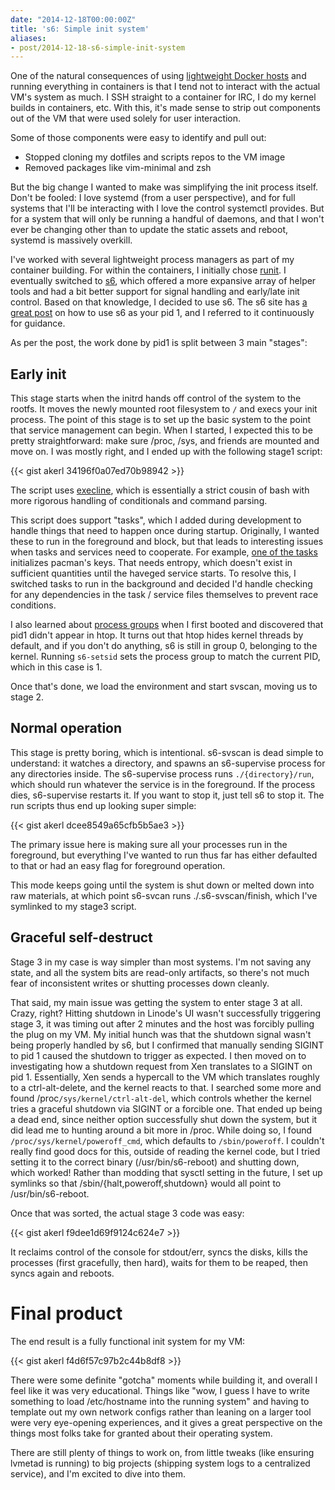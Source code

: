 ```yaml
---
date: "2014-12-18T00:00:00Z"
title: 's6: Simple init system'
aliases:
- post/2014-12-18-s6-simple-init-system
---
```


One of the natural consequences of using [lightweight Docker hosts](/2014/12/17/dock0-round-2) and running everything in containers is that I tend not to interact with the actual VM's system as much. I SSH straight to a container for IRC, I do my kernel builds in containers, etc. With this, it's made sense to strip out components out of the VM that were used solely for user interaction.

Some of those components were easy to identify and pull out:

* Stopped cloning my dotfiles and scripts repos to the VM image
* Removed packages like vim-minimal and zsh

But the big change I wanted to make was simplifying the init process itself.<!--more--> Don't be fooled: I love systemd (from a user perspective), and for full systems that I'll be interacting with I love the control systemctl provides. But for a system that will only be running a handful of daemons, and that I won't ever be changing other than to update the static assets and reboot, systemd is massively overkill.

I've worked with several lightweight process managers as part of my container building. For within the containers, I initially chose [runit](http://smarden.org/runit/). I eventually switched to [s6](http://www.skarnet.org/software/s6/), which offered a more expansive array of helper tools and had a bit better support for signal handling and early/late init control. Based on that knowledge, I decided to use s6. The s6 site has [a great post](http://www.skarnet.org/software/s6/s6-svscan-1.html) on how to use s6 as your pid 1, and I referred to it continuously for guidance.

As per the post, the work done by pid1 is split between 3 main "stages":

Early init
----------

This stage starts when the initrd hands off control of the system to the rootfs. It moves the newly mounted root filesystem to `/` and execs your init process. The point of this stage is to set up the basic system to the point that service management can begin. When I started, I expected this to be pretty straightforward: make sure /proc, /sys, and friends are mounted and move on. I was mostly right, and I ended up with the following stage1 script:

{{< gist akerl 34196f0a07ed70b98942 >}}

The script uses [execline](http://skarnet.org/software/execline/), which is essentially a strict cousin of bash with more rigorous handling of conditionals and command parsing.

This script does support "tasks", which I added during development to handle things that need to happen once during startup. Originally, I wanted these to run in the foreground and block, but that leads to interesting issues when tasks and services need to cooperate. For example, [one of the tasks](https://github.com/dock0/rootfs/blob/master/overlay/etc/s6/task/pacman-init) initializes pacman's keys. That needs entropy, which doesn't exist in sufficient quantities until the haveged service starts. To resolve this, I switched tasks to run in the background and decided I'd handle checking for any dependencies in the task / service files themselves to prevent race conditions.

I also learned about [process groups](https://en.wikipedia.org/wiki/Process_group) when I first booted and discovered that pid1 didn't appear in htop. It turns out that htop hides kernel threads by default, and if you don't do anything, s6 is still in group 0, belonging to the kernel. Running `s6-setsid` sets the process group to match the current PID, which in this case is 1.

Once that's done, we load the environment and start svscan, moving us to stage 2.

Normal operation
----------------

This stage is pretty boring, which is intentional. s6-svscan is dead simple to understand: it watches a directory, and spawns an s6-supervise process for any directories inside. The s6-supervise process runs `./{directory}/run`, which should run whatever the service is in the foreground. If the process dies, s6-supervise restarts it. If you want to stop it, just tell s6 to stop it. The run scripts thus end up looking super simple:

{{< gist akerl dcee8549a65cfb5b5ae3 >}}

The primary issue here is making sure all your processes run in the foreground, but everything I've wanted to run thus far has either defaulted to that or had an easy flag for foreground operation.

This mode keeps going until the system is shut down or melted down into raw materials, at which point s6-svcan runs ./.s6-svscan/finish, which I've symlinked to my stage3 script.

Graceful self-destruct
---------------------

Stage 3 in my case is way simpler than most systems. I'm not saving any state, and all the system bits are read-only artifacts, so there's not much fear of inconsistent writes or shutting processes down cleanly.

That said, my main issue was getting the system to enter stage 3 at all. Crazy, right? Hitting shutdown in Linode's UI wasn't successfully triggering stage 3, it was timing out after 2 minutes and the host was forcibly pulling the plug on my VM. My initial hunch was that the shutdown signal wasn't being properly handled by s6, but I confirmed that manually sending SIGINT to pid 1 caused the shutdown to trigger as expected. I then moved on to investigating how a shutdown request from Xen translates to a SIGINT on pid 1. Essentially, Xen sends a hypercall to the VM which translates roughly to a ctrl-alt-delete, and the kernel reacts to that. I searched some more and found /proc`/sys/kernel/ctrl-alt-del`, which controls whether the kernel tries a graceful shutdown via SIGINT or a forcible one. That ended up being a dead end, since neither option successfully shut down the system, but it did lead me to hunting around a bit more in /proc. While doing so, I found `/proc/sys/kernel/poweroff_cmd`, which defaults to `/sbin/poweroff`. I couldn't really find good docs for this, outside of reading the kernel code, but I tried setting it to the correct binary (/usr/bin/s6-reboot) and shutting down, which worked! Rather than modding that sysctl setting in the future, I set up symlinks so that /sbin/{halt,poweroff,shutdown} would all point to /usr/bin/s6-reboot.

Once that was sorted, the actual stage 3 code was easy:

{{< gist akerl f9dee1d69f9124c624e7 >}}

It reclaims control of the console for stdout/err, syncs the disks, kills the processes (first gracefully, then hard), waits for them to be reaped, then syncs again and reboots.

Final product
=============

The end result is a fully functional init system for my VM:

{{< gist akerl f4d6f57c97b2c44b8df8 >}}

There were some definite "gotcha" moments while building it, and overall I feel like it was very educational. Things like "wow, I guess I have to write something to load /etc/hostname into the running system" and having to template out my own network configs rather than leaning on a larger tool were very eye-opening experiences, and it gives a great perspective on the things most folks take for granted about their operating system.

There are still plenty of things to work on, from little tweaks (like ensuring lvmetad is running) to big projects (shipping system logs to a centralized service), and I'm excited to dive into them.

